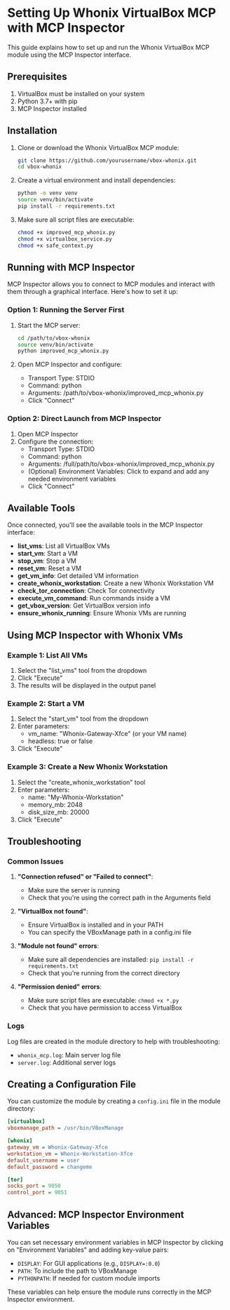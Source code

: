 # Setting Up Whonix VirtualBox MCP with MCP Inspector

This guide explains how to set up and run the Whonix VirtualBox MCP module using the MCP Inspector interface.

## Prerequisites

1. VirtualBox must be installed on your system
2. Python 3.7+ with pip
3. MCP Inspector installed

## Installation

1. Clone or download the Whonix VirtualBox MCP module:
   ```bash
   git clone https://github.com/yourusername/vbox-whonix.git
   cd vbox-whonix
   ```

2. Create a virtual environment and install dependencies:
   ```bash
   python -m venv venv
   source venv/bin/activate
   pip install -r requirements.txt
   ```

3. Make sure all script files are executable:
   ```bash
   chmod +x improved_mcp_whonix.py
   chmod +x virtualbox_service.py
   chmod +x safe_context.py
   ```

## Running with MCP Inspector

MCP Inspector allows you to connect to MCP modules and interact with them through a graphical interface. Here's how to set it up:

### Option 1: Running the Server First

1. Start the MCP server:
   ```bash
   cd /path/to/vbox-whonix
   source venv/bin/activate
   python improved_mcp_whonix.py
   ```

2. Open MCP Inspector and configure:
   - Transport Type: STDIO
   - Command: python
   - Arguments: /path/to/vbox-whonix/improved_mcp_whonix.py
   - Click "Connect"

### Option 2: Direct Launch from MCP Inspector

1. Open MCP Inspector
2. Configure the connection:
   - Transport Type: STDIO
   - Command: python
   - Arguments: /full/path/to/vbox-whonix/improved_mcp_whonix.py
   - (Optional) Environment Variables: Click to expand and add any needed environment variables
   - Click "Connect"

## Available Tools

Once connected, you'll see the available tools in the MCP Inspector interface:

- **list_vms**: List all VirtualBox VMs
- **start_vm**: Start a VM
- **stop_vm**: Stop a VM
- **reset_vm**: Reset a VM
- **get_vm_info**: Get detailed VM information
- **create_whonix_workstation**: Create a new Whonix Workstation VM
- **check_tor_connection**: Check Tor connectivity
- **execute_vm_command**: Run commands inside a VM
- **get_vbox_version**: Get VirtualBox version info
- **ensure_whonix_running**: Ensure Whonix VMs are running

## Using MCP Inspector with Whonix VMs

### Example 1: List All VMs

1. Select the "list_vms" tool from the dropdown
2. Click "Execute"
3. The results will be displayed in the output panel

### Example 2: Start a VM

1. Select the "start_vm" tool from the dropdown
2. Enter parameters:
   - vm_name: "Whonix-Gateway-Xfce" (or your VM name)
   - headless: true or false
3. Click "Execute"

### Example 3: Create a New Whonix Workstation

1. Select the "create_whonix_workstation" tool
2. Enter parameters:
   - name: "My-Whonix-Workstation"
   - memory_mb: 2048
   - disk_size_mb: 20000
3. Click "Execute"

## Troubleshooting

### Common Issues

1. **"Connection refused" or "Failed to connect"**:
   - Make sure the server is running
   - Check that you're using the correct path in the Arguments field

2. **"VirtualBox not found"**:
   - Ensure VirtualBox is installed and in your PATH
   - You can specify the VBoxManage path in a config.ini file

3. **"Module not found" errors**:
   - Make sure all dependencies are installed: `pip install -r requirements.txt`
   - Check that you're running from the correct directory

4. **"Permission denied" errors**:
   - Make sure script files are executable: `chmod +x *.py`
   - Check that you have permission to access VirtualBox

### Logs

Log files are created in the module directory to help with troubleshooting:
- `whonix_mcp.log`: Main server log file
- `server.log`: Additional server logs

## Creating a Configuration File

You can customize the module by creating a `config.ini` file in the module directory:

```ini
[virtualbox]
vboxmanage_path = /usr/bin/VBoxManage

[whonix]
gateway_vm = Whonix-Gateway-Xfce
workstation_vm = Whonix-Workstation-Xfce
default_username = user
default_password = changeme

[tor]
socks_port = 9050
control_port = 9051
```

## Advanced: MCP Inspector Environment Variables

You can set necessary environment variables in MCP Inspector by clicking on "Environment Variables" and adding key-value pairs:

- `DISPLAY`: For GUI applications (e.g., `DISPLAY=:0.0`)
- `PATH`: To include the path to VBoxManage
- `PYTHONPATH`: If needed for custom module imports

These variables can help ensure the module runs correctly in the MCP Inspector environment.

